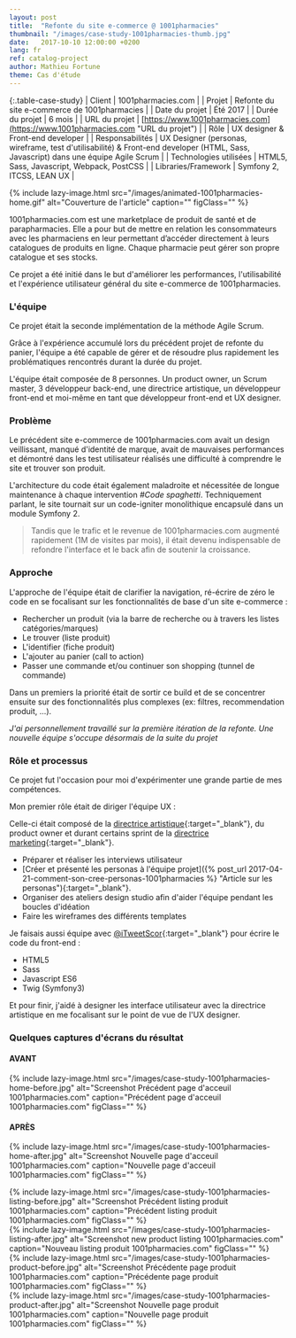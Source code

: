 ```yaml
---
layout: post
title:  "Refonte du site e-commerce @ 1001pharmacies"
thumbnail: "/images/case-study-1001pharmacies-thumb.jpg"
date:   2017-10-10 12:00:00 +0200
lang: fr
ref: catalog-project
author: Mathieu Fortune
theme: Cas d'étude
---
```


{:.table-case-study}
| Client        | 1001pharmacies.com |
| Projet           | Refonte du site e-commerce de 1001pharmacies |
| Date du projet      | Été 2017        |
| Durée du projet  | 6 mois           |
| URL du projet       | [https://www.1001pharmacies.com](https://www.1001pharmacies.com "URL du projet") |
| Rôle              | UX designer & Front-end developer |
| Responsabilités  | UX Designer (personas, wireframe, test d'utilisabilité) & Front-end developer (HTML, Sass, Javascript) dans une équipe Agile Scrum |
| Technologies utilisées | HTML5, Sass, Javascript, Webpack, PostCSS |
| Libraries/Framework | Symfony 2, ITCSS, LEAN UX |


{% include lazy-image.html src="/images/animated-1001pharmacies-home.gif" alt="Couverture de l'article" caption="" figClass="" %}

1001pharmacies.com est une marketplace de produit de santé et de parapharmacies. Elle a pour but de mettre en relation les consommateurs avec les pharmaciens en leur permettant d’accéder directement à leurs catalogues de produits en ligne. Chaque pharmacie peut gérer son propre catalogue et ses stocks.

Ce projet a été initié dans le but d'améliorer les performances, l'utilisabilité et l'expérience utilisateur général du site e-commerce de 1001pharmacies.

### L'équipe

Ce projet était la seconde implémentation de la méthode Agile Scrum.

Grâce à l'expérience accumulé lors du précédent projet de refonte du panier, l'équipe a été capable de gérer et de résoudre plus rapidement les problématiques rencontrés durant la durée du projet.

L'équipe était composée de 8 personnes. Un product owner, un Scrum master, 3 développeur back-end, une directrice artistique, un développeur front-end et moi-même en tant que développeur front-end et UX designer.

### Problème

Le précédent site e-commerce de 1001pharmacies.com avait un design veillissant, manqué d'identité de marque, avait de mauvaises performances et démontré dans les test utilisateur réalisés une difficulté à comprendre le site et trouver son produit.

L'architecture du code était également maladroite et nécessitée de longue maintenance à chaque intervention *#Code spaghetti*.
Techniquement parlant, le site tournait sur un code-igniter monolithique encapsulé dans un module Symfony 2.

<blockquote>
Tandis que le trafic et le revenue de 1001pharmacies.com augmenté rapidement (1M de visites par mois), il était devenu indispensable de refondre l'interface et le back afin de soutenir la croissance.
</blockquote>

### Approche

L'approche de l'équipe était de clarifier la navigation, ré-écrire de zéro le code en se focalisant sur les fonctionnalités de base d'un site e-commerce :

- Rechercher un produit (via la barre de recherche ou à travers les listes catégories/marques)
- Le trouver (liste produit)
- L'identifier (fiche produit)
- L'ajouter au panier (call to action)
- Passer une commande et/ou continuer son shopping (tunnel de commande)

Dans un premiers la priorité était de sortir ce build et de se concentrer ensuite sur des fonctionnalités plus complexes (ex: filtres, recommendation produit, ...).

*J'ai personnellement travaillé sur la première itération de la refonte. Une nouvelle équipe s'occupe désormais de la suite du projet*

### Rôle et processus

Ce projet fut l'occasion pour moi d'expérimenter une grande partie de mes compétences.

Mon premier rôle était de diriger l'équipe UX :

Celle-ci était composé de la [directrice artistique](https://twitter.com/annsod "Twitter de Anne-So"){:target="_blank"}, du product owner et durant certains sprint de la [directrice marketing](https://twitter.com/AudreylambertAl "Twitter de Audrey Lambert"){:target="_blank"}.

- Préparer et réaliser les interviews utilisateur
- [Créer et présenté les personas à l'équipe projet]({% post_url 2017-04-21-comment-son-cree-personas-1001pharmacies %} "Article sur les personas"){:target="_blank"}.
- Organiser des ateliers design studio afin d'aider l'équipe pendant les boucles d'idéation
- Faire les wireframes des différents templates

Je faisais aussi équipe avec [@iTweetScor](https://twitter.com/iTweetScor "Twitter de iTweetScor"){:target="_blank"} pour écrire le code du front-end :

- HTML5
- Sass
- Javascript ES6
- Twig (Symfony3)

Et pour finir, j'aidé à designer les interface utilisateur avec la directrice artistique en me focalisant sur le point de vue de l'UX designer.

### Quelques captures d'écrans du résultat

<div class="col-half--left" markdown="1">

#### AVANT

{% include lazy-image.html src="/images/case-study-1001pharmacies-home-before.jpg" alt="Screenshot Précédent page d'acceuil 1001pharmacies.com" caption="Précédent page d'acceuil 1001pharmacies.com" figClass="" %}
</div>
<div class="col-half--right" markdown="1">

#### APRÈS

{% include lazy-image.html src="/images/case-study-1001pharmacies-home-after.jpg" alt="Screenshot Nouvelle page d'acceuil 1001pharmacies.com" caption="Nouvelle page d'acceuil 1001pharmacies.com" figClass="" %}

</div>
<div class="clearfix"></div>

<div class="col-half--left" markdown="1">
{% include lazy-image.html src="/images/case-study-1001pharmacies-listing-before.jpg" alt="Screenshot Précédent listing produit 1001pharmacies.com" caption="Précédent listing produit 1001pharmacies.com" figClass="" %}
</div>
<div class="col-half--right" markdown="1">
{% include lazy-image.html src="/images/case-study-1001pharmacies-listing-after.jpg" alt="Screenshot new product listing 1001pharmacies.com" caption="Nouveau listing produit 1001pharmacies.com" figClass="" %}
</div>
<div class="clearfix"></div>

<div class="col-half--left" markdown="1">
{% include lazy-image.html src="/images/case-study-1001pharmacies-product-before.jpg" alt="Screenshot Précédente page produit 1001pharmacies.com" caption="Précédente page produit 1001pharmacies.com" figClass="" %}
</div>
<div class="col-half--right" markdown="1">
{% include lazy-image.html src="/images/case-study-1001pharmacies-product-after.jpg" alt="Screenshot Nouvelle page produit 1001pharmacies.com" caption="Nouvelle page produit 1001pharmacies.com" figClass="" %}
</div>
<div class="clearfix"></div>